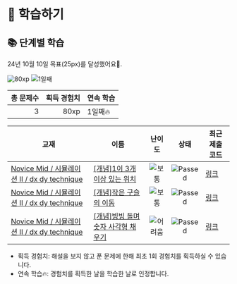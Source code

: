 # 📖 학습하기

## 📚 단계별 학습
24년 10월 10일 목표(25px)를 달성했어요🥳.

![80xp](https://img.shields.io/badge/EXP-80xp-%235cb85c.svg?for-the-badge)
![1일째](https://img.shields.io/badge/연속학습-1일째-%23E34F26.svg?for-the-badge)

|총 문제수|획득 경험치|연속 학습|
|---:|---:|---|
3|80xp|1일째🔥|

|교재|이름|난이도|상태|최근 제출 코드|
|---|---|:---:|:---:|---|
|[Novice Mid / 시뮬레이션 II / dx dy technique](https://www.codetree.ai/missions?missionId=5)|[[개념]1이 3개 이상 있는 위치](https://www.codetree.ai/missions/5/problems/place-more-than-3-ones)|![보통][medium]|![Passed][passed]|[링크](https://github.com/1996jessie/codetree-TILs/blob/main/241010/1%EC%9D%B4%203%EA%B0%9C%20%EC%9D%B4%EC%83%81%20%EC%9E%88%EB%8A%94%20%EC%9C%84%EC%B9%98/place-more-than-3-ones.c)|
|[Novice Mid / 시뮬레이션 II / dx dy technique](https://www.codetree.ai/missions?missionId=5)|[[개념]작은 구슬의 이동](https://www.codetree.ai/missions/5/problems/small-marble-movement)|![보통][medium]|![Passed][passed]|[링크](https://github.com/1996jessie/codetree-TILs/blob/main/241010/%EC%9E%91%EC%9D%80%20%EA%B5%AC%EC%8A%AC%EC%9D%98%20%EC%9D%B4%EB%8F%99/small-marble-movement.c)|
|[Novice Mid / 시뮬레이션 II / dx dy technique](https://www.codetree.ai/missions?missionId=5)|[[개념]빙빙 돌며 숫자 사각형 채우기](https://www.codetree.ai/missions/5/problems/snail-number-square)|![어려움][hard]|![Passed][passed]|[링크](https://github.com/1996jessie/codetree-TILs/blob/main/241010/%EB%B9%99%EB%B9%99%20%EB%8F%8C%EB%A9%B0%20%EC%88%AB%EC%9E%90%20%EC%82%AC%EA%B0%81%ED%98%95%20%EC%B1%84%EC%9A%B0%EA%B8%B0/snail-number-square.c)|


* 획득 경험치: 해설을 보지 않고 푼 문제에 한해 최초 1회 경험치를 획득하실 수 있습니다.
* 연속 학습🔥: 경험치를 획득한 날을 학습한 날로 인정합니다.










[b5]: https://img.shields.io/badge/Bronze_5-%235D3E31.svg
[b4]: https://img.shields.io/badge/Bronze_4-%235D3E31.svg
[b3]: https://img.shields.io/badge/Bronze_3-%235D3E31.svg
[b2]: https://img.shields.io/badge/Bronze_2-%235D3E31.svg
[b1]: https://img.shields.io/badge/Bronze_1-%235D3E31.svg
[s5]: https://img.shields.io/badge/Silver_5-%23394960.svg
[s4]: https://img.shields.io/badge/Silver_4-%23394960.svg
[s3]: https://img.shields.io/badge/Silver_3-%23394960.svg
[s2]: https://img.shields.io/badge/Silver_2-%23394960.svg
[s1]: https://img.shields.io/badge/Silver_1-%23394960.svg
[g5]: https://img.shields.io/badge/Gold_5-%23FFC433.svg
[g4]: https://img.shields.io/badge/Gold_4-%23FFC433.svg
[g3]: https://img.shields.io/badge/Gold_3-%23FFC433.svg
[g2]: https://img.shields.io/badge/Gold_2-%23FFC433.svg
[g1]: https://img.shields.io/badge/Gold_1-%23FFC433.svg
[p5]: https://img.shields.io/badge/Platinum_5-%2376DDD8.svg
[p4]: https://img.shields.io/badge/Platinum_4-%2376DDD8.svg
[p3]: https://img.shields.io/badge/Platinum_3-%2376DDD8.svg
[p2]: https://img.shields.io/badge/Platinum_2-%2376DDD8.svg
[p1]: https://img.shields.io/badge/Platinum_1-%2376DDD8.svg
[passed]: https://img.shields.io/badge/Passed-%23009D27.svg
[failed]: https://img.shields.io/badge/Failed-%23D24D57.svg
[easy]: https://img.shields.io/badge/쉬움-%235cb85c.svg?for-the-badge
[medium]: https://img.shields.io/badge/보통-%23FFC433.svg?for-the-badge
[hard]: https://img.shields.io/badge/어려움-%23D24D57.svg?for-the-badge